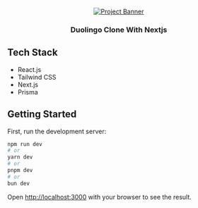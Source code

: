 <div align="center">
  <br />
    <a href="https://youtu.be/ZqEa8fTxypQ?feature=shared" target="_blank">
      <img src="https://github.com/likui628/lingo/assets/90845831/c6e98f7e-0464-4016-8c92-f8bf94be3aa6" alt="Project Banner">
    </a>
  <br />

  <h3 align="center">Duolingo Clone With Nextjs</h3>
</div>

## Tech Stack

- React.js
- Tailwind CSS
- Next.js
- Prisma

## Getting Started

First, run the development server:

```bash
npm run dev
# or
yarn dev
# or
pnpm dev
# or
bun dev
```

Open [http://localhost:3000](http://localhost:3000) with your browser to see the result.
